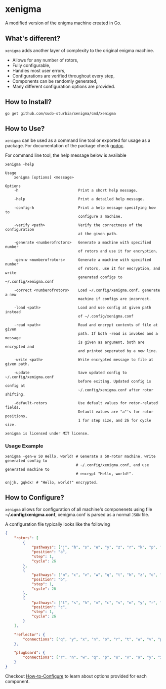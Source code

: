 # xenigma
A modified version of the enigma machine created in Go.

## What's different?
`xenigma` adds another layer of complexity to the original enigma machine.

- Allows for any number of rotors,
- Fully configurable,
- Handles most user errors,
- Configurations are verified throughout every step,
- Components can be randomly generated,
- Many different configuration options are provided.

## How to Install?

```shell
go get github.com/sudo-sturbia/xenigma/cmd/xenigma
```

## How to Use?

`xenigma` can be used as a command line tool or exported for usage as a package.
For documentation of the package check [godoc](https://godoc.org/github.com/sudo-sturbia/xenigma/pkg/machine).

For command line tool, the help message below is available

```shell
xenigma -help
```

```
Usage
    xenigma [options] <message>

Options
    -h                           Print a short help message.

    -help                        Print a detailed help message.

    -config-h                    Print a help message specifying how to
                                 configure a machine.

    -verify <path>               Verify the correctness of the configuration
                                 at the given path.

    -generate <numberofrotors>   Generate a machine with specified number
                                 of rotors and use it for encryption.

    -gen-w <numberofrotors>      Generate a machine with specified number
                                 of rotors, use it for encryption, and write
                                 generated configs to ~/.config/xenigma.conf

    -correct <numberofrotors>    Load ~/.config/xenigma.conf, generate a new
                                 machine if configs are incorrect.

    -load <path>                 Load and use config at given path instead
                                 of ~/.config/xenigma.conf

    -read <path>                 Read and encrypt contents of file at given
                                 path. If both -read is invoked and a message
                                 is given as argument, both are encrypted and
                                 and printed seperated by a new line.

    -write <path>                Write encrypted message to file at given path.

    -update                      Save updated config to ~/.config/xenigma.conf
                                 before exiting. Updated config is config at
                                 ~/.config/xenigma.conf after rotor shifting.

    -default-rotors              Use default values for rotor-related fields.
                                 Default values are "a"'s for rotor positions,
                                 1 for step size, and 26 for cycle size.

xenigma is licensed under MIT license.
```

### Usage Example

```shell
xenigma -gen-w 50 Hello, world! # Generate a 50-rotor machine, write generated config to
                                # ~/.config/xenigma.conf, and use generated machine to
                                # encrypt "Hello, world!".
```
```shell
onjjk, gqkdx! # "Hello, world!" encrypted.
```

## How to Configure?

`xenigma` allows for configuration of all machine's componenets using 
file **~/.config/xenigma.conf**, xenigma.conf is parsed as a normal `JSON` file.

A configuration file typically looks like the following

```json
{
    "rotors": [
        {
            "pathways": ["j", "h", "s", "e", "y", "z", "r", "k", "p", "m", "x", "i", "w", "b", "v", "f", "d", "c", "a", "t", "l", "o", "n", "g", "u", "q"],
            "position": "a",
            "step": 1,
            "cycle": 26
        },
        {
            "pathways": ["n", "c", "v", "w", "q", "t", "h", "z", "o", "m", "a", "s", "x", "r", "g", "u", "d", "i", "f", "k", "j", "b", "e", "y", "p", "l"],
            "position": "b",
            "step": 1,
            "cycle": 26
        },
        {
            "pathways": ["t", "s", "h", "m", "c", "v", "n", "y", "r", "q", "p", "e", "i", "u", "k", "z", "w", "d", "j", "a", "f", "x", "g", "b", "o", "l"],
            "position": "c",
            "step": 1,
            "cycle": 26
        }
    ],

    "reflector": {
        "connections": ["q", "y", "x", "n", "o", "r", "t", "w", "v", "p", "u", "z", "s", "d", "e", "j", "a", "f", "m", "g", "k", "i", "h", "c", "b", "l"]
    },

    "plugboard": {
        "connections": ["r", "n", "w", "q", "p", "u", "v", "o", "y", "x", "s", "t", "z", "b", "h", "e", "d", "a", "k", "l", "f", "g", "c", "j", "i", "m"]
    }
}
```

Checkout [How-to-Configure](How-to-Configure.md) to learn about options provided for each component.

